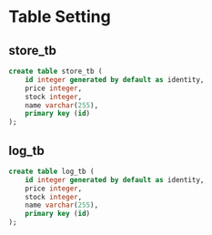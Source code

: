 # Table Setting

## store_tb

```sql
create table store_tb (
    id integer generated by default as identity,
    price integer,
    stock integer,
    name varchar(255),
    primary key (id)
);
```

## log_tb

```sql
create table log_tb (
    id integer generated by default as identity,
    price integer,
    stock integer,
    name varchar(255),
    primary key (id)
);
```
